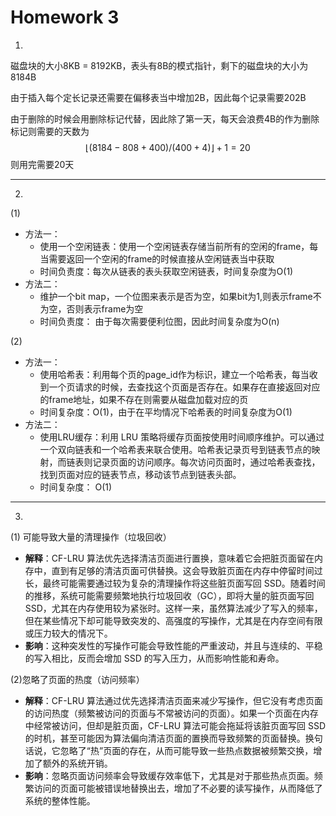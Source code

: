 

# Homework 3

1.

磁盘块的大小8KB = 8192KB，表头有8B的模式指针，剩下的磁盘块的大小为8184B

由于插入每个定长记录还需要在偏移表当中增加2B，因此每个记录需要202B

由于删除的时候会用删除标记代替，因此除了第一天，每天会浪费4B的作为删除标记则需要的天数为
$$
\lfloor (8184-808+400)/(400+4) \rfloor + 1 = 20
$$
则用完需要20天



____

2.

(1)

+ 方法一： 
  + 使用一个空闲链表：使用一个空闲链表存储当前所有的空闲的frame，每当需要返回一个空闲的frame的时候直接从空闲链表当中获取
  + 时间负责度：每次从链表的表头获取空闲链表，时间复杂度为O(1)
+ 方法二：
  + 维护一个bit map，一个位图来表示是否为空，如果bit为1,则表示frame不为空，否则表示frame为空
  + 时间负责度： 由于每次需要便利位图，因此时间复杂度为O(n)

(2)

+ 方法一： 
  + 使用哈希表：利用每个页的page_id作为标识，建立一个哈希表，每当收到一个页请求的时候，去查找这个页面是否存在。如果存在直接返回对应的frame地址，如果不存在则需要从磁盘加载对应的页
  + 时间复杂度：O(1)，由于在平均情况下哈希表的时间复杂度为O(1)
+ 方法二：
  + 使用LRU缓存：利用 LRU 策略将缓存页面按使用时间顺序维护。可以通过一个双向链表和一个哈希表来联合使用。哈希表记录页号到链表节点的映射，而链表则记录页面的访问顺序。每次访问页面时，通过哈希表查找，找到页面对应的链表节点，移动该节点到链表头部。
  + 时间复杂度： O(1)

____

3.

(1) 可能导致大量的清理操作（垃圾回收）

+ **解释**：CF-LRU 算法优先选择清洁页面进行置换，意味着它会把脏页面留在内存中，直到有足够的清洁页面可供替换。这会导致脏页面在内存中停留时间过长，最终可能需要通过较为复杂的清理操作将这些脏页面写回 SSD。随着时间的推移，系统可能需要频繁地执行垃圾回收（GC），即将大量的脏页面写回 SSD，尤其在内存使用较为紧张时。这样一来，虽然算法减少了写入的频率，但在某些情况下却可能导致突发的、高强度的写操作，尤其是在内存空间有限或压力较大的情况下。
+ **影响**：这种突发性的写操作可能会导致性能的严重波动，并且与连续的、平稳的写入相比，反而会增加 SSD 的写入压力，从而影响性能和寿命。

(2)忽略了页面的热度（访问频率）

+ **解释**：CF-LRU 算法通过优先选择清洁页面来减少写操作，但它没有考虑页面的访问热度（频繁被访问的页面与不常被访问的页面）。如果一个页面在内存中经常被访问，但却是脏页面，CF-LRU 算法可能会拖延将该脏页面写回 SSD 的时机，甚至可能因为算法偏向清洁页面的置换而导致频繁的页面替换。换句话说，它忽略了“热”页面的存在，从而可能导致一些热点数据被频繁交换，增加了额外的系统开销。
+ **影响**：忽略页面访问频率会导致缓存效率低下，尤其是对于那些热点页面。频繁访问的页面可能被错误地替换出去，增加了不必要的读写操作，从而降低了系统的整体性能。
